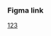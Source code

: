 ### Figma link
[123](https://www.figma.com/proto/puR4ZyB09mbSFvjXlSxaO7/981Projeccts?type=design&node-id=251-38292&scaling=min-zoom&page-id=251%3A38278&starting-point-node-id=251%3A38292)